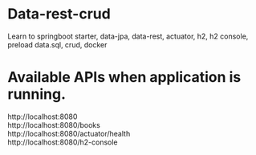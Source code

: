 # Data-rest-crud

Learn to springboot starter, data-jpa, data-rest, actuator, h2, h2 console, preload data.sql, crud, docker <br/>

# Available APIs when application is running.

http://localhost:8080 <br/>
http://localhost:8080/books <br/>
http://localhost:8080/actuator/health <br/>
http://localhost:8080/h2-console <br/>
